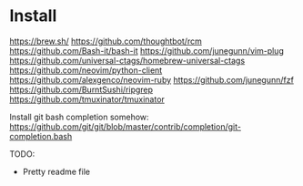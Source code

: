# Install 

https://brew.sh/
https://github.com/thoughtbot/rcm
https://github.com/Bash-it/bash-it
https://github.com/junegunn/vim-plug
https://github.com/universal-ctags/homebrew-universal-ctags
https://github.com/neovim/python-client
https://github.com/alexgenco/neovim-ruby
https://github.com/junegunn/fzf
https://github.com/BurntSushi/ripgrep
https://github.com/tmuxinator/tmuxinator

Install git bash completion somehow:
https://github.com/git/git/blob/master/contrib/completion/git-completion.bash


TODO: 
- Pretty readme file
